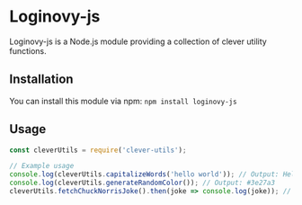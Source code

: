 # Loginovy-js

Loginovy-js is a Node.js module providing a collection of clever utility functions.

## Installation

You can install this module via npm: `npm install loginovy-js`

## Usage

```javascript
const cleverUtils = require('clever-utils');

// Example usage
console.log(cleverUtils.capitalizeWords('hello world')); // Output: Hello World
console.log(cleverUtils.generateRandomColor()); // Output: #3e27a3
cleverUtils.fetchChuckNorrisJoke().then(joke => console.log(joke)); // Output: A random Chuck Norris joke
```